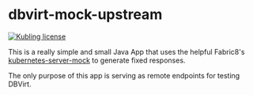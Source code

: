 # dbvirt-mock-upstream

[![Kubling license](https://img.shields.io/badge/license-Apache%202.0-blue.svg?style=flat-square)](LICENSE)

This is a really simple and small Java App that uses the helpful Fabric8's [kubernetes-server-mock](https://github.com/fabric8io/kubernetes-client/tree/main/junit/kubernetes-server-mock)
to generate fixed responses.

The only purpose of this app is serving as remote endpoints for testing DBVirt.